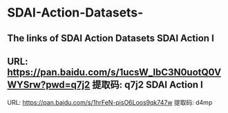 # SDAI-Action-Datasets-
The links of SDAI Action Datasets
SDAI Action I
--------
URL:   https://pan.baidu.com/s/1ucsW_IbC3N0uotQ0VWYSrw?pwd=q7j2 提取码: q7j2 
SDAI Action I
--------
URL:   https://pan.baidu.com/s/1hrFeN-pisO6Loos9qk747w 提取码: d4mp 
